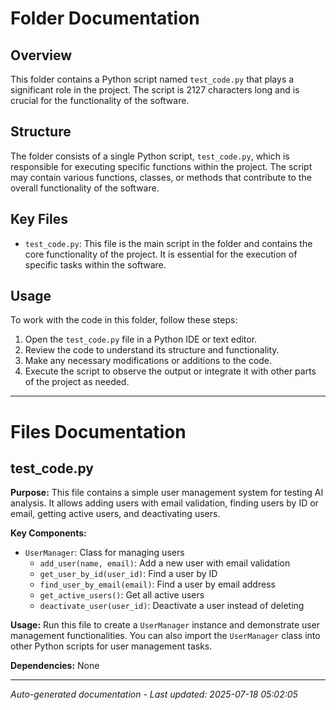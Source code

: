 # Folder Documentation

## Overview
This folder contains a Python script named `test_code.py` that plays a significant role in the project. The script is 2127 characters long and is crucial for the functionality of the software.

## Structure
The folder consists of a single Python script, `test_code.py`, which is responsible for executing specific functions within the project. The script may contain various functions, classes, or methods that contribute to the overall functionality of the software.

## Key Files
- `test_code.py`: This file is the main script in the folder and contains the core functionality of the project. It is essential for the execution of specific tasks within the software.

## Usage
To work with the code in this folder, follow these steps:
1. Open the `test_code.py` file in a Python IDE or text editor.
2. Review the code to understand its structure and functionality.
3. Make any necessary modifications or additions to the code.
4. Execute the script to observe the output or integrate it with other parts of the project as needed.

---

# Files Documentation

## test_code.py

**Purpose:** This file contains a simple user management system for testing AI analysis. It allows adding users with email validation, finding users by ID or email, getting active users, and deactivating users.

**Key Components:**
- `UserManager`: Class for managing users
  - `add_user(name, email)`: Add a new user with email validation
  - `get_user_by_id(user_id)`: Find a user by ID
  - `find_user_by_email(email)`: Find a user by email address
  - `get_active_users()`: Get all active users
  - `deactivate_user(user_id)`: Deactivate a user instead of deleting

**Usage:** Run this file to create a `UserManager` instance and demonstrate user management functionalities. You can also import the `UserManager` class into other Python scripts for user management tasks.

**Dependencies:** None

---
*Auto-generated documentation - Last updated: 2025-07-18 05:02:05*
